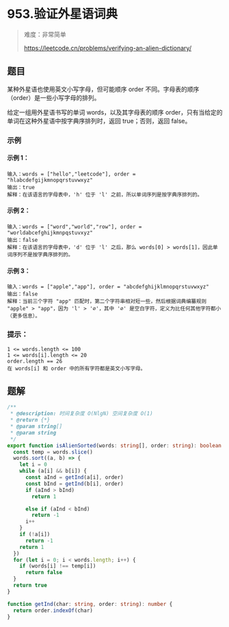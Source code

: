 # 953.验证外星语词典

> 难度：非常简单
>
> https://leetcode.cn/problems/verifying-an-alien-dictionary/

## 题目

某种外星语也使用英文小写字母，但可能顺序 order 不同。字母表的顺序（order）是一些小写字母的排列。

给定一组用外星语书写的单词 words，以及其字母表的顺序 order，只有当给定的单词在这种外星语中按字典序排列时，返回 true；否则，返回 false。

### 示例

#### 示例 1：

```
输入：words = ["hello","leetcode"], order = "hlabcdefgijkmnopqrstuvwxyz"
输出：true
解释：在该语言的字母表中，'h' 位于 'l' 之前，所以单词序列是按字典序排列的。
```

#### 示例 2：

```
输入：words = ["word","world","row"], order = "worldabcefghijkmnpqstuvxyz"
输出：false
解释：在该语言的字母表中，'d' 位于 'l' 之后，那么 words[0] > words[1]，因此单词序列不是按字典序排列的。
```

#### 示例 3：

```
输入：words = ["apple","app"], order = "abcdefghijklmnopqrstuvwxyz"
输出：false
解释：当前三个字符 "app" 匹配时，第二个字符串相对短一些，然后根据词典编纂规则 "apple" > "app"，因为 'l' > '∅'，其中 '∅' 是空白字符，定义为比任何其他字符都小（更多信息）。
```

### 提示：

```
1 <= words.length <= 100
1 <= words[i].length <= 20
order.length == 26
在 words[i] 和 order 中的所有字符都是英文小写字母。
```

## 题解

```ts
/**
 * @description: 时间复杂度 O(NlgN) 空间复杂度 O(1)
 * @return {*}
 * @param string[]
 * @param string
 */
export function isAlienSorted(words: string[], order: string): boolean {
  const temp = words.slice()
  words.sort((a, b) => {
    let i = 0
    while (a[i] && b[i]) {
      const aInd = getInd(a[i], order)
      const bInd = getInd(b[i], order)
      if (aInd > bInd)
        return 1

      else if (aInd < bInd)
        return -1
      i++
    }
    if (!a[i])
      return -1
    return 1
  })
  for (let i = 0; i < words.length; i++) {
    if (words[i] !== temp[i])
      return false
  }
  return true
}

function getInd(char: string, order: string): number {
  return order.indexOf(char)
}
```
